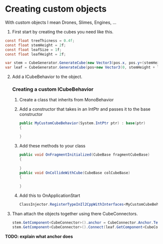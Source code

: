 # Creating custom objects
With custom objects I mean Drones, Slimes, Engines, ...

1) First start by creating the cubes you need like this.
```cs
const float treeThicness = 0.4f;
const float stemHeight = 2f;
const float leafSize = 1f;
const float leafHeight = 2f;

var stem = CubeGenerator.GenerateCube(new Vector3(pos.x, pos.y+(stemHeight/2), pos.z), new Vector3(treeThicness, stemHeight, treeThicness), Substance.Wood);
var leaf = CubeGenerator.GenerateCube(pos+new Vector3(0, stemHeight + leafHeight/2, 0), new Vector3(leafSize, leafHeight, leafSize), CustomSubstanceSystem.GetSubstanceByName("SUB_CUSTOM"));
```

2) Add a ICubeBehavior to the object.
    ### Creating a custom ICubeBehavior
    1) Create a class that inherits from MonoBehavior
    
    2) Add a constructor that takes in an IntPtr and passes it to the base constructor 
        ```cs
        public MyCustomCubeBehavior(System.IntPtr ptr) : base(ptr)
        {

        }
        ```
    3) Add these methods to your class
        ```cs
        public void OnFragmentInitialized(CubeBase fragmentCubeBase)
        {
            
        }
        public void OnCollideWithCube(CubeBase colCubeBase) 
        {
            
        }
        ```
    4) Add this to OnApplicationStart 
        ```cs
        ClassInjector.RegisterTypeInIl2CppWithInterfaces<MyCustomCubeBehavior>(typeof(ICubeBehavior));
        ```

3) Than attach the objects together using there CubeConnectors.
    ```cs
    stem.GetComponent<CubeConnector>().anchor = CubeConnector.Anchor.Temporary;
    stem.GetComponent<CubeConnector>().Connect(leaf.GetComponent<CubeConnector>());

    ```
**TODO: explain what anchor does**

